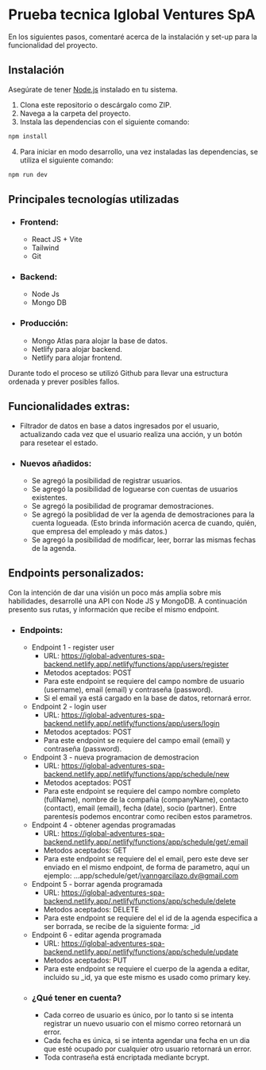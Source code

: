 # Prueba tecnica Iglobal Ventures SpA

En los siguientes pasos, comentaré acerca de la instalación y set-up para la funcionalidad del proyecto.

## Instalación

Asegúrate de tener [Node.js](https://nodejs.org/) instalado en tu sistema.

1. Clona este repositorio o descárgalo como ZIP.
2. Navega a la carpeta del proyecto.
3. Instala las dependencias con el siguiente comando:

```bash
npm install
``````
4. Para iniciar en modo desarrollo, una vez instaladas las dependencias, se utiliza el siguiente comando:
```bash
npm run dev
```

## Principales tecnologías utilizadas
- ### Frontend:
  - React JS + Vite
  - Tailwind
  - Git
- ### Backend:
  - Node Js
  - Mongo DB
- ### Producción:
  - Mongo Atlas para alojar la base de datos.
  - Netlify para alojar backend.
  - Netlify para alojar frontend.

Durante todo el proceso se utilizó Github para llevar una estructura ordenada y prever posibles fallos.

## Funcionalidades extras:
- Filtrador de datos en base a datos ingresados por el usuario, actualizando cada vez que el usuario realiza una acción, y un botón para resetear el estado.
- ### Nuevos añadidos:
  - Se agregó la posibilidad de registrar usuarios.
  - Se agregó la posibilidad de loguearse con cuentas de usuarios existentes.
  - Se agregó la posibilidad de programar demostraciones.
  - Se agregó la posiblidad de ver la agenda de demostraciones para la cuenta logueada. (Esto brinda información acerca de cuando, quién, que empresa del empleado y más datos.)
  - Se agregó la posibilidad de modificar, leer, borrar las mismas fechas de la agenda.
  
## Endpoints personalizados:
Con la intención de dar una visión un poco más amplia sobre mis habilidades, desarrollé una API con Node JS y MongoDB. A continuación presento sus rutas, y información que recibe el mismo endpoint.
- ### Endpoints:
  - Endpoint 1 - register user
    - URL: https://iglobal-adventures-spa-backend.netlify.app/.netlify/functions/app/users/register
    - Metodos aceptados: POST
    - Para este endpoint se requiere del campo nombre de usuario (username), email (email) y contraseña (password).
    - Si el email ya está cargado en la base de datos, retornará error.
   - Endpoint 2 - login user
      - URL: https://iglobal-adventures-spa-backend.netlify.app/.netlify/functions/app/users/login
      - Metodos aceptados: POST
      - Para este endpoint se requiere del campo email (email) y contraseña (password).
    - Endpoint 3 - nueva programacion de demostracion
      - URL: https://iglobal-adventures-spa-backend.netlify.app/.netlify/functions/app/schedule/new
      - Metodos aceptados: POST
      - Para este endpoint se requiere del campo nombre completo (fullName), nombre de la compañia (companyName), contacto (contact), email (email), fecha (date), socio (partner). Entre parentesís podemos encontrar como reciben estos parametros.
    - Endpoint 4 - obtener agendas programadas
      - URL: https://iglobal-adventures-spa-backend.netlify.app/.netlify/functions/app/schedule/get/:email
      - Metodos aceptados: GET
      - Para este endpoint se requiere del el email, pero este deve ser enviado en el mismo endpoint, de forma de parametro, aquí un ejemplo: ...app/schedule/get/ivanngarcilazo.dv@gmail.com
    - Endpoint 5 - borrar agenda programada
      - URL: https://iglobal-adventures-spa-backend.netlify.app/.netlify/functions/app/schedule/delete
      - Metodos aceptados: DELETE
      - Para este endpoint se requiere del el id de la agenda especifica a ser borrada, se recibe de la siguiente forma: _id
    - Endpoint 6 - editar agenda programada
      - URL: https://iglobal-adventures-spa-backend.netlify.app/.netlify/functions/app/schedule/update
      - Metodos aceptados: PUT
      - Para este endpoint se requiere el cuerpo de la agenda a editar, incluido su _id, ya que este mismo es usado como primary key.
    - ### ¿Qué tener en cuenta?
      - Cada correo de usuario es único, por lo tanto si se intenta registrar un nuevo usuario con el mismo correo retornará un error.
      - Cada fecha es única, si se intenta agendar una fecha en un dia que esté ocupado por cualquier otro usuario retornará un error.
      - Toda contraseña está encriptada mediante bcrypt.